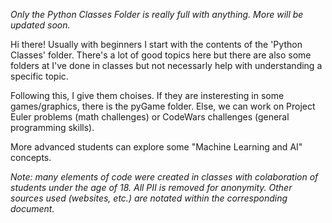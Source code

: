 *Only the Python Classes Folder is really full with anything. More will be updated soon.*

Hi there! Usually with beginners I start with the contents of the 'Python Classes' folder. There's a lot of good topics here but there are also some folders at I've done in classes but not necessarly help with understanding a specific topic.

Following this, I give them choises. If they are insteresting in some games/graphics, there is the pyGame folder. 
Else, we can work on Project Euler problems (math challenges) or CodeWars challenges (general programming skills).

More advanced students can explore some "Machine Learning and AI" concepts. 



*Note: many elements of code were created in classes with colaboration of students under the age of 18. All PII is removed for anonymity. Other sources used (websites, etc.) are notated within the corresponding document.*
